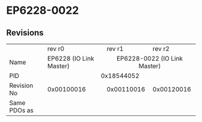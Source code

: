 # EP6228-0022

## Revisions
<table>
<tr>
<td></td>
<td>rev r0</td>
<td>rev r1</td>
<td>rev r2</td>
</tr>
<tr>
<td>Name</td>
<td>EP6228 (IO Link Master)</td>
<td colspan=2 align="center">EP6228-0022 (IO Link Master)</td>
</tr>
<tr>
<td>PID</td>
<td colspan=3 align="center">0x18544052</td>
</tr>
<tr>
<td>Revision No</td>
<td>0x00100016</td>
<td>0x00110016</td>
<td>0x00120016</td>
</tr>
<tr>
<td>Same PDOs as</td>
<td colspan=3 align="center"></td>
</tr>
</table>
